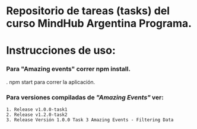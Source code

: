 # Repositorio de tareas (tasks) del curso MindHub Argentina Programa.

# Instrucciones de uso:

### Para "Amazing events" correr npm install. 
. npm start para correr la aplicación.
### Para versiones compiladas de _"Amazing Events"_ ver: 
```
1. Release v1.0.0-task1
2. Release v1.2.0-task2
3. Release Versión 1.0.0 Task 3 Amazing Events - Filtering Data
```
